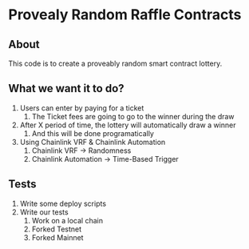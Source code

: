 # Provealy Random Raffle Contracts

## About

This code is to create a proveably random smart contract lottery.

## What we want it to do?
1. Users can enter by paying for a ticket
    1. The Ticket fees are going to go to the winner during the draw
2. After X period of time, the lottery will automatically draw a winner
    1. And this will be done programatically
3. Using Chainlink VRF & Chainlink Automation
    1. Chainlink VRF -> Randomness
    2. Chainlink Automation -> Time-Based Trigger

## Tests
1. Write some deploy scripts
2. Write our tests
    1. Work on a local chain
    2. Forked Testnet
    3. Forked Mainnet